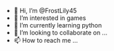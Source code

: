- 👋 Hi, I’m @FrostLily45
- 👀 I’m interested in games
- 🌱 I’m currently learning python
- 💞️ I’m looking to collaborate on ...
- 📫 How to reach me ...

<!---
FrostLily45/FrostLily45 is a ✨ special ✨ repository because its `README.md` (this file) appears on your GitHub profile.
You can click the Preview link to take a look at your changes.
--->
